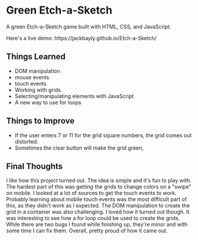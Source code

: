 # Green Etch-a-Sketch
<p>A green Etch-a-Sketch game built with HTML, CSS, and JavaScript.</p>
<p>Here's a live demo: https://jackbayly.github.io/Etch-a-Sketch/ </p>
<h2>Things Learned</h2>
<ul>
  <li>DOM manipulation</li>
  <li>mouse events</li>
  <li>touch events</li>
  <li>Working with grids</li>
  <li>Selecting/manipulating elements with JavaScript</li>
  <li>A new way to use for loops</li>
  </ul>
<h2>Things to Improve</h2>
<ul>
  <li>If the user enters 7 or 11 for the grid square numbers, the grid comes out distorted.</li>
  <li>Sometimes the clear button will make the grid green,</li>
  </ul>
  <h2>Final Thoughts</h2>
  <p>I like how this project turned out. The idea is simple and it's fun to play with. The hardest part of this was getting the grids to change colors on a "swipe" on mobile. I looked at a lot of sources to get the touch events to work. Probably learning about mobile touch events was the most difficult part of this, as they didn't work as I expected. The DOM manipulation to create the grid in a container was also challenging. I loved how it turned out though. It was interesting to see how a for loop could be used to create the grids. While there are two bugs I found while finishing up, they're minor and with some time I can fix them. Overall, pretty proud of how it came out. </p>
